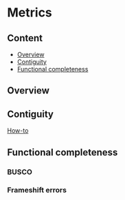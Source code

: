 # Metrics

## Content

- [Overview](#overview)
- [Contiguity](#contiguity)
- [Functional completeness](#functional-completeness)


## Overview

## Contiguity

[How-to](https://github.com/ccgproject/ccgp_assembly/new/main/workflows/metrics/contiguity.md)

## Functional completeness

### BUSCO

### Frameshift errors
